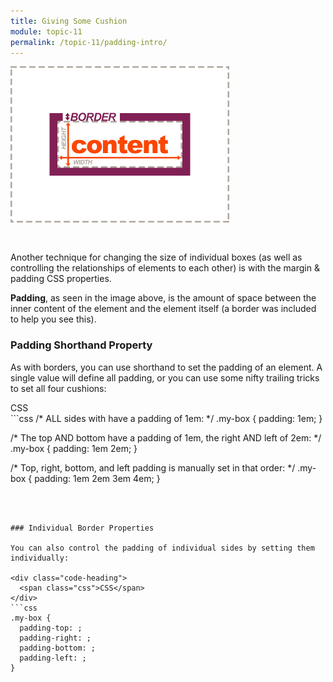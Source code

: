 ```yaml
---
title: Giving Some Cushion
module: topic-11
permalink: /topic-11/padding-intro/
---
```


<div class="divider-heading"></div>

<img src="../img/box-model-padding.gif" alt="padding being added" style="width: 350px; margin: 0 auto 30px;" />

Another technique for changing the size of individual boxes (as well as controlling the relationships of elements to each other) is with the margin & padding CSS properties.

**Padding**, as seen in the image above, is the amount of space between the inner content of the element and the element itself (a border was included to help you see this).

### Padding Shorthand Property
As with borders, you can use shorthand to set the padding of an element. A single value will define all padding, or you can use some nifty trailing tricks to set all four cushions:

<div class="code-heading">
  <span class="css">CSS</span>
</div>
```css
/* ALL sides with have a padding of 1em: */
.my-box {
  padding: 1em;
}

/* The top AND bottom have a padding of 1em, the right AND left of 2em: */
.my-box {
  padding: 1em 2em;
}

/* Top, right, bottom, and left padding is manually set in that order: */
.my-box {
  padding: 1em 2em 3em 4em;
}
```



### Individual Border Properties

You can also control the padding of individual sides by setting them individually:

<div class="code-heading">
  <span class="css">CSS</span>
</div>
```css
.my-box {
  padding-top: ;
  padding-right: ;
  padding-bottom: ;
  padding-left: ;
}
```
